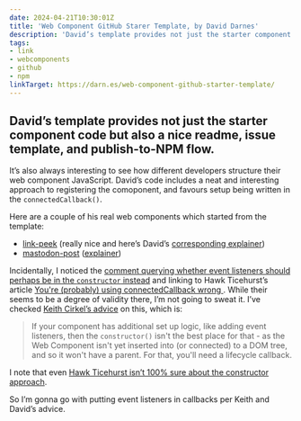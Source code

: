 ```yaml
---
date: 2024-04-21T10:30:01Z
title: 'Web Component GitHub Starer Template, by David Darnes'
description: 'David’s template provides not just the starter component code but also a nice readme, issue template, and publish-to-NPM flow'
tags:
- link
- webcomponents
- github
- npm
linkTarget: https://darn.es/web-component-github-starter-template/
---
```

David’s template provides not just the starter component code but also a nice readme, issue template, and publish-to-NPM flow.
---

It’s also always interesting to see how different developers structure their web component JavaScript. David’s code includes a neat and interesting approach to registering the comoponent, and favours setup being written in the `connectedCallback()`.

Here are a couple of his real web components which started from the template:
- [link-peek](https://github.com/daviddarnes/link-peek) (really nice and here’s David’s [corresponding explainer](https://darn.es/link-peek-web-component/))
- [mastodon-post](https://github.com/daviddarnes/mastodon-post) ([explainer](https://darn.es/mastodon-post-web-component/))

Incidentally, I noticed the [comment querying whether event listeners should perhaps be in the `constructor` instead](https://hawkticehurst.com/writing/you-are-probably-using-connectedcallback-wrong/) and linking to Hawk Ticehurst’s article [You're (probably) using connectedCallback wrong
](https://hawkticehurst.com/writing/you-are-probably-using-connectedcallback-wrong/). While their seems to be a degree of validity there, I’m not going to sweat it. I’ve checked [Keith Cirkel’s advice](https://webcomponents.guide/learn/components/initializing-your-component/) on this, which is:

> If your component has additional set up logic, like adding event listeners, then the `constructor()` isn't the best place for that - as the Web Component isn't yet inserted into (or connected) to a DOM tree, and so it won't have a parent. For that, you'll need a lifecycle callback.

I note that even [Hawk Ticehurst isn’t 100% sure about the constructor approach](https://mastodon.social/@hawkticehurst@fosstodon.org/111587713699575062). 

So I’m gonna go with putting event listeners in callbacks per Keith and David’s advice.
